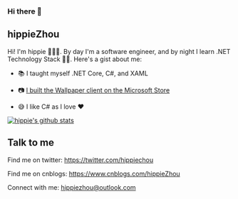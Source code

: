 ### Hi there 👋

<!--
**hippieZhou/hippieZhou** is a ✨ _special_ ✨ repository because its `README.md` (this file) appears on your GitHub profile.

Here are some ideas to get you started:

- 🔭 I’m currently working on ...
- 🌱 I’m currently learning ...
- 👯 I’m looking to collaborate on ...
- 🤔 I’m looking for help with ...
- 💬 Ask me about ...
- 📫 How to reach me: ...
- 😄 Pronouns: ...
- ⚡ Fun fact: ...
-->

## hippieZhou

Hi! I'm hippie 🙋🏽‍♂️. By day I'm a software engineer, and by night I learn .NET Technology Stack 🙌🏽. Here's a gist about me:

* 📚 I taught myself .NET Core, C#, and XAML
* 📷 [I built the Wallpaper client on the Microsoft Store](https://www.microsoft.com/en-us/p/attention-for-uwp/9nc82mfx4btz)

* 😅 I like C# as I love ❤️

[![hippie's github stats](https://github-readme-stats.vercel.app/api?username=hippiezhou)](https://github.com/anuraghazra/github-readme-stats)

## Talk to me
Find me on twitter: https://twitter.com/hippiechou

Find me on cnblogs: https://www.cnblogs.com/hippieZhou

Connect with me: [hippiezhou@outlook.com](mailto:hippiezhou@outlook.com)
